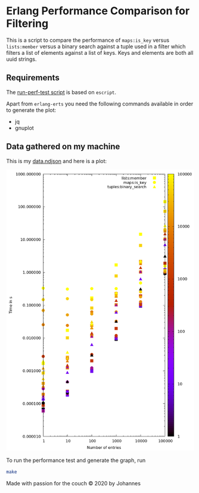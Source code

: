 # Erlang Performance Comparison for Filtering

This is a script to compare the performance of `maps:is_key` versus `lists:member` versus a binary search against a tuple used in a filter which filters a list of elements against a list of keys. Keys and elements are both all uuid strings.


## Requirements
The [run-perf-test script](run-perf-test) is based on `escript`.

Apart from `erlang-erts` you need the following commands available in order to generate the plot:
* jq
* gnuplot


## Data gathered on my machine
This is my [data.ndjson](data.ndjson) and here is a plot:

![A graph showing a 3D plot of the data](graph.png)

To run the performance test and generate the graph, run

```bash
make
```


Made with passion for the couch © 2020 by Johannes
